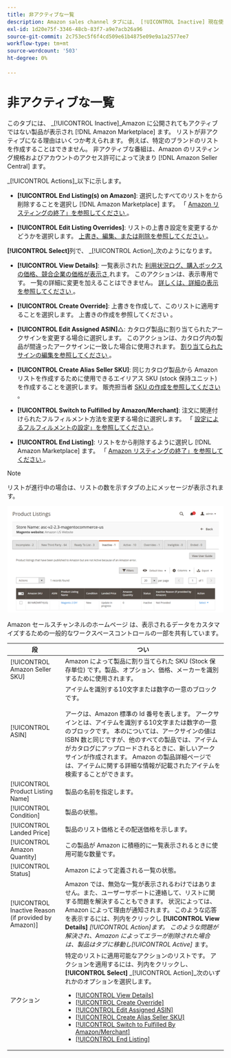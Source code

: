 ```yaml
---
title: 非アクティブな一覧
description: Amazon sales channel タブには、 [!UICONTROL Inactive] 現在使用されていないリストが表示され  [!DNL Amazon Marketplace]  ます。
exl-id: 1d20e75f-3346-48cb-83f7-a9e7acb26a96
source-git-commit: 2c753ec5f6f4cd509e61b4875e09e9a1a2577ee7
workflow-type: tm+mt
source-wordcount: '503'
ht-degree: 0%

---
```


# 非アクティブな一覧

このタブには、 _[!UICONTROL Inactive]_Amazon に公開されてもアクティブではない製品が表示され [!DNL Amazon Marketplace] ます。 リストが非アクティブになる理由はいくつか考えられます。 例えば、特定のブランドのリストを作成することはできません。 非アクティブな番組は、Amazon のリスティング規格およびアカウントのアクセス許可によって決まり [!DNL Amazon Seller Central] ます。

_[!UICONTROL Actions]_以下に示します。

- **[!UICONTROL End Listing(s) on Amazon]**: 選択したすべてのリストをから削除することを選択し [!DNL Amazon Marketplace] ます。 「 [ Amazon リスティングの終了」を参照してください ](./end-listings-manually.md) 。

- **[!UICONTROL Edit Listing Overrides]**: リストの上書き設定を変更するかどうかを選択します。 [ ](./overrides.md) [ 上書き、編集、または削除を参照してください ](./creating-editing-overrides.md#edit-override-single-listing) 。

**[!UICONTROL Select]**&#x200B;列で、 _[!UICONTROL Action]_次のようになります。

- **[!UICONTROL View Details]**: 一覧表示された [ 利用状況ログ、購入ボックスの価格、競合企業の価格が表示さ ](./product-listing-details.md#listing-activity-log) [ ](./product-listing-details.md#buy-box-competitor-pricing) [ ](./product-listing-details.md#lowest-competitor-pricing) れます。 このアクションは、表示専用です。 一覧の詳細に変更を加えることはできません。 [詳しくは、詳細の表示を参照してください ](./product-listing-details.md) 。

- **[!UICONTROL Create Override]**: 上書きを作成して、このリストに適用することを選択します。 上書きの作成を参照してください [ ](./creating-editing-overrides.md) 。

- **[!UICONTROL Edit Assigned ASIN]**△: カタログ製品に割り当てられたアークサインを変更する場合に選択します。 このアクションは、カタログ内の製品が間違ったアークサインに一致した場合に使用されます。 [割り当てられたサインの編集を参照してください ](./edit-assigned-asin.md) 。

- **[!UICONTROL Create Alias Seller SKU]**: 同じカタログ製品から Amazon リストを作成するために使用できるエイリアス SKU (stock 保持ユニット) を作成することを選択します。 販売担当者 [ SKU の作成を参照してください ](./create-alias-seller-sku.md) 。

- **[!UICONTROL Switch to Fulfilled by Amazon/Merchant]**: 注文に関連付けられたフルフィルメント方法を変更する場合に選択します。 「 [ 設定によるフルフィルメントの設定」を参照してください ](./fulfilled-by.md#configure-fulfilled-by-settings) 。

- **[!UICONTROL End Listing]**: リストをから削除するように選択し [!DNL Amazon Marketplace] ます。 「 [ Amazon リスティングの終了」を参照してください ](./end-listings-manually.md) 。

>[!NOTE]
>
>リストが進行中の場合は、リストの数を示すタブの上にメッセージが表示されます。

![非アクティブな Amazon リスト](assets/amazon-inactive-listings.png)

Amazon セールスチャンネルのホームページ [ ](./workspace-controls.md) は、表示されるデータをカスタマイズするための一般的なワークスペースコントロールの一部を共有しています。

| 段 | つい |
|--- |--- |
| [!UICONTROL Amazon Seller SKU] | Amazon によって製品に割り当てられた SKU (Stock 保存単位) です。製品、オプション、価格、メーカーを識別するために使用されます。 |
| [!UICONTROL ASIN] | アイテムを識別する10文字または数字の一意のブロックです。<br><br>アークは、Amazon 標準の Id 番号を表します。 アークサインとは、アイテムを識別する10文字または数字の一意のブロックです。 本のについては、アークサインの値は ISBN 数と同じですが、他のすべての製品では、アイテムがカタログにアップロードされるときに、新しいアークサインが作成されます。 Amazon の製品詳細ページでは、アイテムに関する詳細な情報が記載されたアイテムを検索することができます。 |
| [!UICONTROL Product Listing Name] | 製品の名前を指定します。 |
| [!UICONTROL Condition] | [ ](./product-listing-condition.md) 製品の状態。 |
| [!UICONTROL Landed Price] | 製品のリスト価格とその配送価格を示します。 |
| [!UICONTROL Amazon Quantity] | この製品が Amazon に積極的に一覧表示されるときに使用可能な数量です。 |
| [!UICONTROL Status] | Amazon によって定義される一覧の状態。 |
| [!UICONTROL Inactive Reason (if provided by Amazon)] | Amazon では、無効な一覧が表示されるわけではありません。また、ユーザーサポートに連絡して、リストに関する問題を解決することもできます。 状況によっては、Amazon によって理由が通知されます。 このような応答を表示するには、列内をクリックし **[!UICONTROL View Details]** _[!UICONTROL Action]_ます。 このような問題が解決され、Amazon によってエラーが削除された場合は、製品はタブに移動し_[!UICONTROL Active]_ ます。 |
| アクション | 特定のリストに適用可能なアクションのリストです。 アクションを適用するには、列内をクリックし、 **[!UICONTROL Select]** _[!UICONTROL Action]_次のいずれかのオプションを選択します。<ul><li>[[!UICONTROL View Details]](./product-listing-details.md)</li><li>[[!UICONTROL Create Override]](./creating-editing-overrides.md)</li><li>[[!UICONTROL Edit Assigned ASIN]](./edit-assigned-asin.md)</li><li>[[!UICONTROL Create Alias Seller SKU]](./create-alias-seller-sku.md#region-specific)</li><li>[[!UICONTROL Switch to Fulfilled By Amazon/Merchant]](./fulfilled-by.md#configure-fulfilled-by-settings)</li><li>[[!UICONTROL End Listing]](./end-listings-manually.md)</li></ul> |
